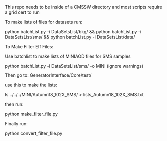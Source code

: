 This repo needs to be inside of a CMSSW directory and most scripts require a grid cert to run

To make lists of files for datasets run:

python batchList.py -i DataSetsList/bkg/ && python batchList.py -i DataSetsList/sms/ && python batchList.py -i DataSetsList/data/ 

To Make Filter Eff Files:

Use batchlist to make lists of MINIAOD files for SMS samples

python batchList.py -i DataSetsList/sms/ -o MINI
(ignore warnings)

Then go to: GeneratorInterface/Core/test/

use this to make the lists: 

ls ../../../MINI/Autumn18_102X_SMS/ > lists_Autumn18_102X_SMS.txt

then run:

python make_filter_file.py

Finally run:

python convert_filter_file.py
